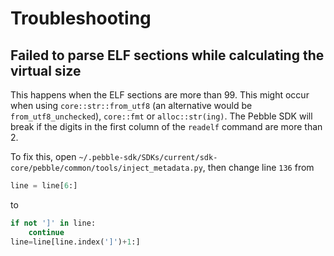 # Troubleshooting

## Failed to parse ELF sections while calculating the virtual size
This happens when the ELF sections are more than 99.
This might occur when using `core::str::from_utf8` (an alternative would be `from_utf8_unchecked`), `core::fmt` or `alloc::str(ing)`.
The Pebble SDK will break if the digits in the first column of the `readelf` command are more than 2.

To fix this, open `~/.pebble-sdk/SDKs/current/sdk-core/pebble/common/tools/inject_metadata.py`,
then change line `136` from
```py
line = line[6:]
```
to
```py
if not ']' in line:
    continue
line=line[line.index(']')+1:]
```

